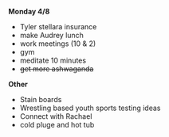 **Monday 4/8**

* Tyler stellara insurance
* make Audrey lunch
* work meetings (10 & 2)
* gym
* meditate 10 minutes
* ~~get more ashwaganda~~

**Other**
* Stain boards 
* Wrestling based youth sports testing ideas
* Connect with Rachael
* cold pluge and hot tub